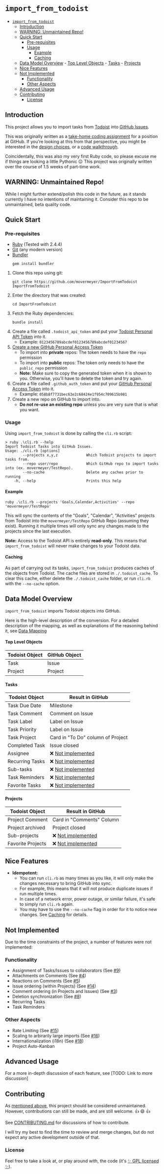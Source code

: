 # `import_from_todoist`

<!-- Generated with "Markdown T​O​C" extension for Visual Studio Code -->
<!-- TOC -->

- [`import_from_todoist`](#import_from_todoist)
    - [Introduction](#introduction)
    - [WARNING: Unmaintained Repo!](#warning-unmaintained-repo)
    - [Quick Start](#quick-start)
        - [Pre-requisites](#pre-requisites)
        - [Usage](#usage)
            - [Example](#example)
            - [Caching](#caching)
    - [Data Model Overview](#data-model-overview)
            - [Top Level Objects](#top-level-objects)
            - [Tasks](#tasks)
            - [Projects](#projects)
    - [Nice Features](#nice-features)
    - [Not Implemented](#not-implemented)
        - [Functionality](#functionality)
        - [Other Aspects](#other-aspects)
    - [Advanced Usage](#advanced-usage)
    - [Contributing](#contributing)
        - [License](#license)

<!-- /TOC -->

## Introduction

This project allows you to import tasks from [Todoist](https://todoist.com/) into [GitHub Issues](https://guides.github.com/features/issues/).

This was originally written as a [take-home coding assignment](docs/problem_statement.md) for a position at GitHub. If you're looking at this from that perspective, you might be interested in the [design choices](docs/design_decisions.md), or a [code walkthrough](docs/code_walkthrough.md).

Coincidentally, this was also my very first Ruby code, so please excuse me if things are looking a little Pythonic :wink:
This project was originally written over the course of 1.5 weeks of part-time work.

## WARNING: Unmaintained Repo!

While I might further extend/polish this code in the future, as it stands currently I have no intentions of maintaining it. 
Consider this repo to be unmaintained, beta quality code.

## Quick Start

### Pre-requisites

* [Ruby](https://www.ruby-lang.org/en/) (Tested with 2.4.4)
* [Git](https://git-scm.com/) (any modern version)
* [Bundler](https://bundler.io/)
    ```
    gem install bundler
    ```

1. Clone this repo using git: 
    ```
    git clone https://github.com/movermeyer/ImportFromTodoist ImportFromTodoist
    ```
1. Enter the directory that was created: 
    ```
    cd ImportFromTodoist
    ```
1. Fetch the Ruby dependencies:
    ```
    bundle install
    ```
1. Create a file called `.todoist_api_token` and put your [Todoist Personal API Token](https://todoist.com/Users/viewPrefs?page=integrations) into it.
    * Example: `0123456789abcdef0123456789abcdef01234567`
1. [Create a new GitHub Personal Access Token](https://github.com/settings/tokens/new)
    * To import into **private** repos: The token needs to have the `repo` permission
    * To import into **public** repos: The token only needs to have the `public_repo` permission
    * **Note:** Make sure to copy the generated token when it is shown to you. Otherwise, you'll have to delete the token and try again.
1. Create a file called `.github_auth_token` and put your [GitHub Personal Access Token](https://github.com/settings/tokens) into it.
    * Example: `058b8f7731bec63e2c68424e1f954c709615b981`
1. Create a new repo on GitHub to import into.
    * **Do not re-use an existing repo** unless you are very sure that is what you want.  

### Usage

Using `import_from_todoist` is done by calling the `cli.rb` script:

```
> ruby .\cli.rb --help
Import Todoist Tasks into GitHub Issues.
Usage: ./cli.rb [options]
        --projects x,y,z             Which Todoist projects to import tasks from.
        --repo user/repo             Which GitHub repo to import tasks into (ex. movermeyer/TestRepo).
        --no-cache                   Delete any caches prior to running
    -h, --help                       Prints this help
```

#### Example

```
ruby .\cli.rb --projects 'Goals,Calendar,Activities' --repo 'movermeyer/TestRepo'
```

This will sync the contents of the "Goals", "Calendar", "Activities" projects from Todoist into the `movermeyer/TestRepo` GitHub Repo (assuming they exist).
Running it multiple times will only sync any changes made to the projects since the last execution.

**Note:** Access to the Todoist API is entirely **read-only**. This means that `import_from_todoist` will never make changes to your Todoist data. 

#### Caching

As part of carrying out its tasks, `import_from_todoist` produces caches of the objects from Todoist. The cache files are stored in `./.todoist_cache`.
To clear this cache, either delete the `./.todoist_cache` folder, or run `cli.rb` with the `--no-cache` option.

## Data Model Overview

`import_from_todoist` imports Todoist objects into GitHub.

Here is the high-level description of the conversion. For a detailed description of the mapping, as well as explanations of the reasoning behind it, see [Data Mapping](docs/data_mapping.md)

#### Top Level Objects

| Todoist Object  | GitHub Object |
| --------------- | ------------- |
| Task            | Issue         |
| Project         | Project       |

#### Tasks

| Todoist Object  | Result in GitHub                        |
| --------------- | --------------------------------------- |
| Task Due Date   | Milestone                               |
| Task Comment    | Comment on Issue                        |
| Task Label      | Label on Issue                          |
| Task Priority   | Label on Issue                          |
| Task Project    | Card in "To Do" column of Project       |
| Completed Task  | Issue closed                            |
| Assignee        | ❌ [Not implemented](#not-implemented) |
| Recurring Tasks | ❌ [Not implemented](#not-implemented) |
| Sub-tasks       | ❌ [Not implemented](#not-implemented) |
| Task Reminders  | ❌ [Not implemented](#not-implemented) |
| Favorite Tasks  | ❌ [Not implemented](#not-implemented) |

#### Projects

| Todoist Object    | Result in GitHub                        |
| ----------------- | --------------------------------------- |
| Project Comment   | Card in "Comments" Column               |
| Project archived  | Project closed                          |
| Sub-projects      | ❌ [Not implemented](#not-implemented) |
| Favorite Projects | ❌ [Not implemented](#not-implemented) |

## Nice Features

* **Idempotent:** 
  * You can run `cli.rb` as many times as you like, it will only make the changes necessary to bring GitHub into sync.
  * For example, this means that it will not produce duplicate issues if run multiple times.
  * In case of a network error, power outage, or similar failure, it's safe to simply run `cli.rb` again.
  * You may have to use the `--no-cache` flag in order for it to notice new changes. See [Caching](#caching) for details.

## Not Implemented

Due to the time constraints of the project, a number of features were not implemented:

### Functionality
* Assignment of Tasks/Issues to collaborators (See [#9](https://github.com/movermeyer/ImportFromTodoist/issues/9))
* Attachments on Comments (See [#4](https://github.com/movermeyer/ImportFromTodoist/issues/4))
* Reactions on Comments (See [#5](https://github.com/movermeyer/ImportFromTodoist/issues/5))
* Issue ordering (within Projects) (See [#14](https://github.com/movermeyer/ImportFromTodoist/issues/14))
* Comment ordering (in Projects and Issues) (See [#3](https://github.com/movermeyer/ImportFromTodoist/issues/3))
* Deletion synchronization (See [#8](https://github.com/movermeyer/ImportFromTodoist/issues/8))
* Recurring Tasks
* Task Reminders

### Other Aspects

* Rate Limiting (See [#15](https://github.com/movermeyer/ImportFromTodoist/issues/15))
* Scaling to arbirarily large imports (See [#16](https://github.com/movermeyer/ImportFromTodoist/issues/16))
* Internationalization (i18n) (See [#18](https://github.com/movermeyer/ImportFromTodoist/issues/18))
* Project Auto-Kanban

## Advanced Usage

For a more in-depth discussion of each feature, see [TODO: Link to more discussion]

## Contributing

As [mentioned above](#warning-unmaintained-repo), this project should be considered unmaintained.
However, contributions can still be made, and are still welcome.  :thumbsup: :smile: :thumbsup:

See [CONTRIBUTING.md](CONTRIBUTING.md) for discussions of how to contribute.

I will try my best to find the time to review and merge changes, but do not expect any active development outside of that.


### License
Feel free to take a look at, or play around with, the code (it's [ :sparkles: GPL licensed :sparkles:](LICENSE)).
